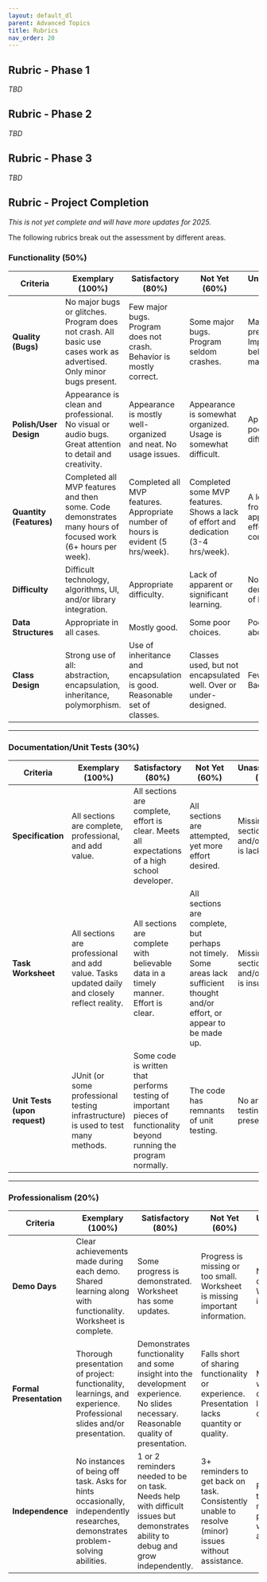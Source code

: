 ```yaml
---
layout: default_dl
parent: Advanced Topics
title: Rubrics
nav_order: 20
---
```


##  <a name='Rubric'></a>Rubric - Phase 1

*TBD*

##  <a name='Rubric'></a>Rubric - Phase 2

*TBD*

##  <a name='Rubric'></a>Rubric - Phase 3

*TBD*

##  <a name='Rubric'></a>Rubric - Project Completion

_This is not yet complete and will have more updates for 2025._

The following rubrics break out the assessment by different areas. 

### <a name='Functionality50'></a>Functionality (50%)

| **Criteria**               | **Exemplary (100%)** | **Satisfactory (80%)** | **Not Yet (60%)** | **Unassessable (0%)** |
|---------------------------|----------------------|------------------------|-------------------|------------------|
| **Quality (Bugs)** | No major bugs or glitches. Program does not crash. All basic use cases work as advertised. Only minor bugs present. | Few major bugs. Program does not crash. Behavior is mostly correct. | Some major bugs. Program seldom crashes. | Major bugs prevalent. Important behavior malfunctions. |
| **Polish/User Design** | Appearance is clean and professional. No visual or audio bugs. Great attention to detail and creativity. | Appearance is mostly well-organized and neat. No usage issues. | Appearance is somewhat organized. Usage is somewhat difficult. | Appearance is poor. Usage is difficult. |
| **Quantity (Features)** | Completed all MVP features and then some. Code demonstrates many hours of focused work (6+ hours per week). | Completed all MVP features. Appropriate number of hours is evident (5 hrs/week). | Completed some MVP features. Shows a lack of effort and dedication (3-4 hrs/week). | A long way from appropriate effort and completion. |
| **Difficulty** | Difficult technology, algorithms, UI, and/or library integration. | Appropriate difficulty. | Lack of apparent or significant learning. | No demonstration of learning. |
| **Data Structures** | Appropriate in all cases. | Mostly good. | Some poor choices. | Poor choices abound. |
| **Class Design** | Strong use of all: abstraction, encapsulation, inheritance, polymorphism. | Use of inheritance and encapsulation is good. Reasonable set of classes. | Classes used, but not encapsulated well. Over or under-designed. | Few classes. Bad design. |

---

### <a name='DocumentationUnitTests30'></a>Documentation/Unit Tests (30%)

| **Criteria**               | **Exemplary (100%)** | **Satisfactory (80%)** | **Not Yet (60%)** | **Unassessable (0%)** |
|---------------------------|----------------------|------------------------|-------------------|------------------|
| **Specification** | All sections are complete, professional, and add value. | All sections are complete, effort is clear. Meets all expectations of a high school developer. | All sections are attempted, yet more effort desired. | Missing sections and/or effort is lacking. |
| **Task Worksheet** | All sections are professional and add value. Tasks updated daily and closely reflect reality. | All sections are complete with believable data in a timely manner. Effort is clear. | All sections are complete, but perhaps not timely. Some areas lack sufficient thought and/or effort, or appear to be made up. | Missing sections and/or effort is insufficient. |
| **Unit Tests (upon request)** | JUnit (or some professional testing infrastructure) is used to test many methods. | Some code is written that performs testing of important pieces of functionality beyond running the program normally. | The code has remnants of unit testing. | No artifacts of testing present. |

---

### <a name='Professionalism20'></a>Professionalism (20%)

| **Criteria**               | **Exemplary (100%)** | **Satisfactory (80%)** | **Not Yet (60%)** | **Unassessable (0%)** |
|---------------------------|----------------------|------------------------|-------------------|------------------|
| **Demo Days** | Clear achievements made during each demo. Shared learning along with functionality. Worksheet is complete. | Some progress is demonstrated. Worksheet has some updates. | Progress is missing or too small. Worksheet is missing important information. | No progress is discernible. Worksheet is inadequate. |
| **Formal Presentation** | Thorough presentation of project: functionality, learnings, and experience. Professional slides and/or presentation. | Demonstrates functionality and some insight into the development experience. No slides necessary. Reasonable quality of presentation. | Falls short of sharing functionality or experience. Presentation lacks quantity or quality. | Missing or woefully disorganized, lacking details. |
| **Independence** | No instances of being off task. Asks for hints occasionally, independently researches, demonstrates problem-solving abilities. | 1 or 2 reminders needed to be on task. Needs help with difficult issues but demonstrates ability to debug and grow independently. | 3+ reminders to get back on task. Consistently unable to resolve (minor) issues without assistance. | Frequently off task. Cannot make progress without assistance. |
